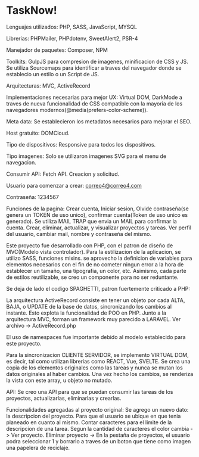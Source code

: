 # TaskNow!

Lenguajes utilizados: PHP, SASS, JavaScript, MYSQL

Librerias: PHPMailer, PHPdotenv, SweetAlert2, PSR-4

Manejador de paquetes: Composer, NPM

Toolkits: GulpJS para compresion de imagenes, minificacion de CSS y JS. Se utiliza Sourcemaps para identificar a traves del navegador donde se establecio un estilo o un Script de JS.

Arquitecturas: MVC, ActiveRecord

Implementaciones necesarias para mejor UX: Virtual DOM, DarkMode a traves de nueva funcionalidad de CSS compatible con la mayoria de los navegadores modernos(@media(prefers-color-scheme)).

Meta data: Se establecieron los metadatos necesarios para mejorar el SEO.

Host gratuito: DOMCloud.

Tipo de dispositivos: Responsive para todos los dispositivos.

Tipo imagenes: Solo se utilizaron imagenes SVG para el menu de navegacion.

Consumir API: Fetch API. Creacion y solicitud.

Usuario para comenzar a crear: correo4@correo4.com

Contraseña: 1234567


Funciones de la pagina:
Crear cuenta, Iniciar sesion, Olvide contraseña(se genera un TOKEN de uso unico), confirmar cuenta(Token de uso unico es generado). Se utiliza MAIL TRAP que envia un MAIL para confirmar la cuenta. Crear, eliminar, actualizar, y visualizar proyectos y tareas. Ver perfil del usuario, cambiar mail, nombre y contraseña del mismo.

Este proyecto fue desarrollado con PHP, con el patron de diseño de MVC(Modelo vista controlador). Para la estilizacion de la aplicacion, se utilizo SASS, funciones mixins. se aprovecho la definicion de variables para elementos necesarios con el fin de no cometer ningun error a la hora de establecer un tamaño, una tipografia, un color, etc.
Asimismo, cada parte de estilos reutilizable, se creo un componente para no ser reduntante.

Se deja de lado el codigo SPAGHETTI, patron fuertemente criticado a PHP:

La arquitectura ActiveRecord consiste en tener un objeto por cada ALTA, BAJA, o UPDATE de la base de datos, sincronizando los cambios al instante. Esto explota la funcionalidad de POO en PHP. Junto a la arquitectura MVC, forman un framework muy parecido a LARAVEL.
Ver archivo -> ActiveRecord.php

El uso de namespaces fue importante debido al modelo establecido para este proyecto.

Para la sincronizacion CLIENTE SERVIDOR, se implemento VIRTUAL DOM, es decir, tal como utilizan librerias como REACT, Vue, SVELTE. Se crea una copia de los elementos originales como las tareas y nunca se mutan los datos originales al haber cambios. Una vez hecho los cambios, se renderiza la vista con este array, u objeto no mutado.


API: Se creo una API para que se puedan consumir las tareas de los proyectos, actualizarlas, eliminarlas y crearlas.


Funcionalidades agregadas al proyecto original:
Se agrego un nuevo dato: la descripcion del proyecto. Para que el usuario se ubique en que tenia planeado en cuanto al mismo.
Contar caracteres para el limite de la descripcion de una tarea. Segun la cantidad de caracteres el color cambia -> Ver proyecto.
Eliminar proyecto -> En la pestaña de proyectos, el usuario podra seleccionar 1 y borrarlo a traves de un boton que tiene como imagen una papelera de reciclaje.






